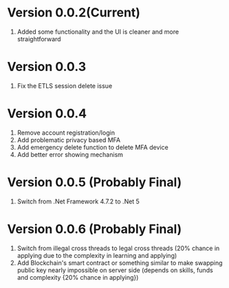 # Version 0.0.2(Current)
1. Added some functionality and the UI is cleaner and more straightforward

# Version 0.0.3
1. Fix the ETLS session delete issue

# Version 0.0.4
1. Remove account registration/login
2. Add problematic privacy based MFA
3. Add emergency delete function to delete MFA device
4. Add better error showing mechanism

# Version 0.0.5 (Probably Final)
1. Switch from .Net Framework 4.7.2 to .Net 5

# Version 0.0.6 (Probably Final)
1. Switch from illegal cross threads to legal cross threads
(20% chance in applying due to the complexity in learning and applying)
2. Add Blockchain's smart contract or something similar to make swapping
public key nearly impossible on server side (depends on skills, funds and
complexity {20% chance in applying})
